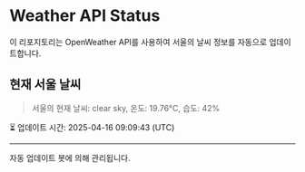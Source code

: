 
# Weather API Status

이 리포지토리는 OpenWeather API를 사용하여 서울의 날씨 정보를 자동으로 업데이트합니다.

## 현재 서울 날씨
> 서울의 현재 날씨: clear sky, 온도: 19.76°C, 습도: 42%

⏳ 업데이트 시간: 2025-04-16 09:09:43 (UTC)

---
자동 업데이트 봇에 의해 관리됩니다.
